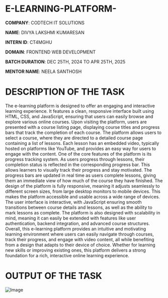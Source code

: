 # E-LEARNING-PLATFORM-

**COMPANY**: CODTECH IT SOLUTIONS

**NAME**: DIVYA LAKSHMI KUMARESAN

**INTERN ID**: CT4MGHU

**DOMAIN**: FRONTEND WEB DEVELOPMENT

**BATCH DURATION**: DEC 25TH, 2024 TO APR 25TH, 2025

**MENTOR NAME**: NEELA SANTHOSH

# DESCRIPTION OF THE TASK

The e-learning platform is designed to offer an engaging and interactive learning experience. It features a clean, responsive interface built using HTML, CSS, and JavaScript, ensuring that users can easily browse and explore various online courses. Upon visiting the platform, users are presented with a course listing page, displaying course titles and progress bars that track the completion of each course. The platform allows users to select a course, where they are directed to a detailed course page containing a list of lessons. Each lesson has an embedded video, typically hosted on platforms like YouTube, and provides an easy way for users to engage with the content. One of the core features of the platform is its progress tracking system. As users progress through lessons, their completion status is reflected in the corresponding progress bar. This allows learners to visually track their progress and stay motivated. The progress bars are updated in real time as users complete lessons, giving them an immediate view of how much of the course they have finished. The design of the platform is fully responsive, meaning it adjusts seamlessly to different screen sizes, from large desktop monitors to mobile devices. This makes the platform accessible and usable across a wide range of devices. The user interface is interactive, with JavaScript ensuring smooth transitions between course details and lessons, as well as the ability to mark lessons as complete. The platform is also designed with scalability in mind, meaning it can easily be extended with features like user authentication, backend integration, and advanced course structures. Overall, this e-learning platform provides an intuitive and motivating learning environment where users can easily navigate through courses, track their progress, and engage with video content, all while benefiting from a design that adapts to their device of choice. Whether for learning new skills or improving existing ones, this platform delivers a strong foundation for a rich, interactive online learning experience.


# OUTPUT OF THE TASK

![Image](https://github.com/user-attachments/assets/f13dc80b-b412-4e2b-8a75-1b33f5ee1b48)
